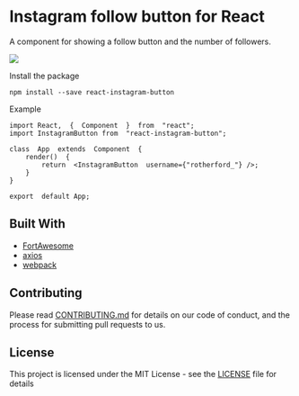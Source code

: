 
# Instagram follow button for React 

A component for showing a follow button and the number of followers.

![](https://i.imgur.com/40TvBYx.png)

Install the package
```
npm install --save react-instagram-button
```
Example
```
import React,  {  Component  }  from  "react";
import InstagramButton from  "react-instagram-button";

class  App  extends  Component  {
	render()  {
		return  <InstagramButton  username={"rotherford_"} />;
	}
} 

export  default App;
```



## Built With

* [FortAwesome](https://github.com/FortAwesome/Font-Awesome)
* [axios](https://github.com/axios/axios)
* [webpack](https://github.com/webpack/webpack)

## Contributing
Please read [CONTRIBUTING.md](https://github.com/HeatzRM/react-instagram-button/blob/master/CONTRIBUTING.md) for details on our code of conduct, and the process for submitting pull requests to us.


## License
This project is licensed under the MIT License - see the [LICENSE](https://github.com/HeatzRM/react-instagram-button/blob/master/LICENSE) file for details

